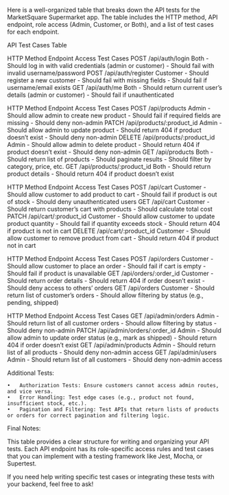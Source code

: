 Here is a well-organized table that breaks down the API tests for the MarketSquare Supermarket app. The table includes the HTTP method, API endpoint, role access (Admin, Customer, or Both), and a list of test cases for each endpoint.

API Test Cases Table

HTTP Method	Endpoint	Access	Test Cases
POST	/api/auth/login	Both	- Should log in with valid credentials (admin or customer) - Should fail with invalid username/password
POST	/api/auth/register	Customer	- Should register a new customer - Should fail with missing fields - Should fail if username/email exists
GET	/api/auth/me	Both	- Should return current user’s details (admin or customer) - Should fail if unauthenticated

HTTP Method	Endpoint	Access	Test Cases
POST	/api/products	Admin	- Should allow admin to create new product - Should fail if required fields are missing - Should deny non-admin
PATCH	/api/products/:product_id	Admin	- Should allow admin to update product - Should return 404 if product doesn’t exist - Should deny non-admin
DELETE	/api/products/:product_id	Admin	- Should allow admin to delete product - Should return 404 if product doesn’t exist - Should deny non-admin
GET	/api/products	Both	- Should return list of products - Should paginate results - Should filter by category, price, etc.
GET	/api/products/:product_id	Both	- Should return product details - Should return 404 if product doesn’t exist

HTTP Method	Endpoint	Access	Test Cases
POST	/api/cart	Customer	- Should allow customer to add product to cart - Should fail if product is out of stock - Should deny unauthenticated users
GET	/api/cart	Customer	- Should return customer’s cart with products - Should calculate total cost
PATCH	/api/cart/:product_id	Customer	- Should allow customer to update product quantity - Should fail if quantity exceeds stock - Should return 404 if product is not in cart
DELETE	/api/cart/:product_id	Customer	- Should allow customer to remove product from cart - Should return 404 if product not in cart

HTTP Method	Endpoint	Access	Test Cases
POST	/api/orders	Customer	- Should allow customer to place an order - Should fail if cart is empty - Should fail if product is unavailable
GET	/api/orders/:order_id	Customer	- Should return order details - Should return 404 if order doesn’t exist - Should deny access to others’ orders
GET	/api/orders	Customer	- Should return list of customer’s orders - Should allow filtering by status (e.g., pending, shipped)

HTTP Method	Endpoint	Access	Test Cases
GET	/api/admin/orders	Admin	- Should return list of all customer orders - Should allow filtering by status - Should deny non-admin
PATCH	/api/admin/orders/:order_id	Admin	- Should allow admin to update order status (e.g., mark as shipped) - Should return 404 if order doesn’t exist
GET	/api/admin/products	Admin	- Should return list of all products - Should deny non-admin access
GET	/api/admin/users	Admin	- Should return list of all customers - Should deny non-admin access

Additional Tests:

	•	Authorization Tests: Ensure customers cannot access admin routes, and vice versa.
	•	Error Handling: Test edge cases (e.g., product not found, insufficient stock, etc.).
	•	Pagination and Filtering: Test APIs that return lists of products or orders for correct pagination and filtering logic.

Final Notes:

This table provides a clear structure for writing and organizing your API tests. Each API endpoint has its role-specific access rules and test cases that you can implement with a testing framework like Jest, Mocha, or Supertest.

If you need help writing specific test cases or integrating these tests with your backend, feel free to ask!